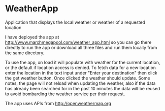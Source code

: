 # WeatherApp
Application that displays the local weather or weather of a requested location

I have deployed the app at http://www.marchmegapool.com/weather_app.html so you can go there directly to run 
the app or download all three files and run them locally from the same directory.

To use the app, on load it will populate with weather for the current location, or the default if location
access is denied.  To fetch data for a new location enter the location in the text input under "Enter your destination" then click
the get weather button.  Once clicked the weather should update.  Some notes, the page will not reload when updating the weather, also
if the data has already been searched for in the past 10 minutes the data will be reused to avoid bombarding the weather service per
their request.

The app uses APIs from http://openweathermap.org 


